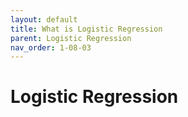 ```yaml
---
layout: default
title: What is Logistic Regression
parent: Logistic Regression
nav_order: 1-08-03
---
```


# Logistic Regression

